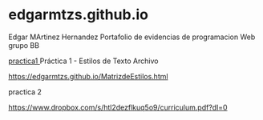 # edgarmtzs.github.io
Edgar MArtinez Hernandez
Portafolio de evidencias de programacion Web grupo BB

<a href="https://edgarmtzs.github.io/MatrizdeEstilos.html">practica1 </a>
Práctica 1 - Estilos de Texto Archivo

 https://edgarmtzs.github.io/MatrizdeEstilos.html

 practica 2
 
 https://www.dropbox.com/s/htl2dezflkuq5o9/curriculum.pdf?dl=0
 
 
